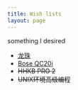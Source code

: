 ```yaml
---
title: Wish lists
layout: page
---
```


something I desired 

<ul>
<li><a href="http://www.amazon.cn/%E9%BE%99%E7%8F%A0-%E9%B8%9F%E5%B1%B1%E6%98%8E/dp/B00F35ISB0">龙珠</a></li>
<li><a href="http://www.amazon.cn/Bose-QC20i%E6%9C%89%E6%BA%90%E6%B6%88%E5%99%AA%E8%80%B3%E6%9C%BA-For-Apple-%E7%81%B0%E8%89%B2/dp/B00D429Y12/">Bose QC20i</a></li>
<li><del> HHKB PRO 2 </del></li>
<li><del> UNIX环境高级编程 </del></li>
</ul>